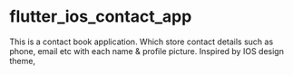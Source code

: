# flutter_ios_contact_app
This is a contact book application. Which store contact details such as phone, email etc with each name &amp; profile picture. Inspired by IOS design theme,

